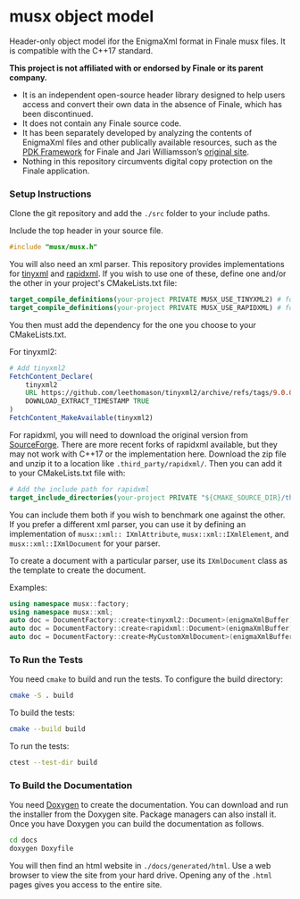# musx object model

Header-only object model ifor the EnigmaXml format in Finale musx files. It is compatible with the C++17 standard.

**This project is not affiliated with or endorsed by Finale or its parent company.**

- It is an independent open-source header library designed to help users access and convert their own data in the absence of Finale, which has been discontinued.
- It does not contain any Finale source code.
- It has been separately developed by analyzing the contents of EnigmaXml files and other publically available resources, such as the [PDK Framework](https://pdk.finalelua.com/) for Finale and Jari Williamsson’s [original site](https://www.finaletips.nu/frameworkref/index.html).
- Nothing in this repository circumvents digital copy protection on the Finale application.

### Setup Instructions

Clone the git repository and add the `./src` folder to your include paths.

Include the top header in your source file.

```cpp
#include "musx/musx.h"
```

You will also need an xml parser. This repository provides implementations for [tinyxml](https://github.com/leethomason/tinyxml2) and [rapidxml](https://rapidxml.sourceforge.net/). If you wish to use one of these, define one and/or the other in your project's CMakeLists.txt file:

```cmake
target_compile_definitions(your-project PRIVATE MUSX_USE_TINYXML2) # for tinyxml2
target_compile_definitions(your-project PRIVATE MUSX_USE_RAPIDXML) # for rapidxml
```

You then must add the dependency for the one you choose to your CMakeLists.txt.

For tinyxml2:

```cmake
# Add tinyxml2
FetchContent_Declare(
    tinyxml2
    URL https://github.com/leethomason/tinyxml2/archive/refs/tags/9.0.0.tar.gz
    DOWNLOAD_EXTRACT_TIMESTAMP TRUE
)
FetchContent_MakeAvailable(tinyxml2)
```

For rapidxml, you will need to download the original version from [SourceForge](https://rapidxml.sourceforge.net/). There are more recent forks of rapidxml available, but they may not work with C++17 or the implementation here. Download the zip file and unzip it to a location like `.third_party/rapidxml/`. Then you can add it to your CMakeLists.txt file with:

```cmake
# Add the include path for rapidxml
target_include_directories(your-project PRIVATE "${CMAKE_SOURCE_DIR}/third_party/rapidxml")
```

You can include them both if you wish to benchmark one against the other. If you prefer a different xml parser, you can use it by defining an implementation of `musx::xml:: IXmlAttribute`, `musx::xml::IXmlElement`, and `musx::xml::IXmlDocument` for your parser.

To create a document with a particular parser, use its `IXmlDocument` class as the template to create the document.

Examples:

```cpp
using namespace musx::factory;
using namespace musx::xml;
auto doc = DocumentFactory::create<tinyxml2::Document>(enigmaXmlBuffer); // to use tinyxml2;
auto doc = DocumentFactory::create<rapidxml::Document>(enigmaXmlBuffer); // to use rapidxml;
auto doc = DocumentFactory::create<MyCustomXmlDocument>(enigmaXmlBuffer); // to use a different xml parser
```

### To Run the Tests

You need `cmake` to build and run the tests. To configure the build directory:

```bash
cmake -S . build
```

To build the tests:

```bash
cmake --build build
```

To run the tests:

```bash
ctest --test-dir build
```

### To Build the Documentation

You need [Doxygen](https://doxygen.nl/index.html) to create the documentation. You can download and run the installer from the Doxygen site. Package managers can also install it. Once you have Doxygen you can build the documentation as follows.

```bash
cd docs
doxygen Doxyfile
```

You will then find an html website in `./docs/generated/html`. Use a web browser to view the site from your hard drive. Opening any of the `.html` pages gives you access to the entire site.
